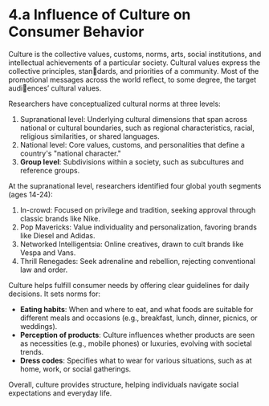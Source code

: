 # 4.a Influence of Culture on Consumer Behavior

Culture is the collective values, customs, norms, arts, social  institutions, and intellectual achievements of a particular society. Cultural values express the collective principles, standards, and priorities of a community. Most of the promotional 
messages across the world reflect, to some degree, the target audiences’ cultural values.

Researchers have conceptualized cultural norms at three levels:

1. Supranational level: Underlying cultural dimensions that span across national or cultural boundaries, such as regional characteristics, racial, religious similarities, or shared languages.
2. National level: Core values, customs, and personalities that define a country's "national character."
3. **Group level**: Subdivisions within a society, such as subcultures and reference groups.

At the supranational level, researchers identified four global youth segments (ages 14-24):

1. In-crowd: Focused on privilege and tradition, seeking approval through classic brands like Nike.
2. Pop Mavericks: Value individuality and personalization, favoring brands like Diesel and Adidas.
3. Networked Intelligentsia: Online creatives, drawn to cult brands like Vespa and Vans.
4. Thrill Renegades: Seek adrenaline and rebellion, rejecting conventional law and order.

Culture helps fulfill consumer needs by offering clear guidelines for daily decisions. It sets norms for:

- **Eating habits**: When and where to eat, and what foods are suitable for different meals and occasions (e.g., breakfast, lunch, dinner, picnics, or weddings).
- **Perception of products**: Culture influences whether products are seen as necessities (e.g., mobile phones) or luxuries, evolving with societal trends.
- **Dress codes**: Specifies what to wear for various situations, such as at home, work, or social gatherings.

Overall, culture provides structure, helping individuals navigate social expectations and everyday life.
